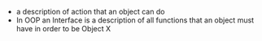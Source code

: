 - a description of action that an object can do
- In OOP an Interface is a description of all functions that an object must have in order to be Object X